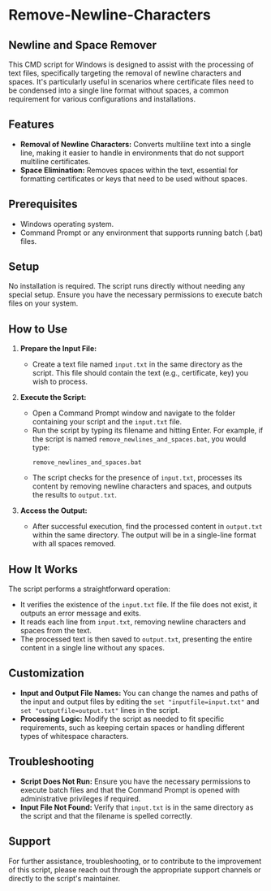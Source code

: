 # Remove-Newline-Characters

## Newline and Space Remover

This CMD script for Windows is designed to assist with the processing of text files, specifically targeting the removal of newline characters and spaces. It's particularly useful in scenarios where certificate files need to be condensed into a single line format without spaces, a common requirement for various configurations and installations.

## Features

- **Removal of Newline Characters:** Converts multiline text into a single line, making it easier to handle in environments that do not support multiline certificates.
- **Space Elimination:** Removes spaces within the text, essential for formatting certificates or keys that need to be used without spaces.

## Prerequisites

- Windows operating system.
- Command Prompt or any environment that supports running batch (.bat) files.

## Setup

No installation is required. The script runs directly without needing any special setup. Ensure you have the necessary permissions to execute batch files on your system.

## How to Use

1. **Prepare the Input File:**
    - Create a text file named `input.txt` in the same directory as the script. This file should contain the text (e.g., certificate, key) you wish to process.

2. **Execute the Script:**
    - Open a Command Prompt window and navigate to the folder containing your script and the `input.txt` file.
    - Run the script by typing its filename and hitting Enter. For example, if the script is named `remove_newlines_and_spaces.bat`, you would type:
      ```
      remove_newlines_and_spaces.bat
      ```
    - The script checks for the presence of `input.txt`, processes its content by removing newline characters and spaces, and outputs the results to `output.txt`.

3. **Access the Output:**
    - After successful execution, find the processed content in `output.txt` within the same directory. The output will be in a single-line format with all spaces removed.

## How It Works

The script performs a straightforward operation:
- It verifies the existence of the `input.txt` file. If the file does not exist, it outputs an error message and exits.
- It reads each line from `input.txt`, removing newline characters and spaces from the text.
- The processed text is then saved to `output.txt`, presenting the entire content in a single line without any spaces.

## Customization

- **Input and Output File Names:** You can change the names and paths of the input and output files by editing the `set "inputfile=input.txt"` and `set "outputfile=output.txt"` lines in the script.
- **Processing Logic:** Modify the script as needed to fit specific requirements, such as keeping certain spaces or handling different types of whitespace characters.

## Troubleshooting

- **Script Does Not Run:** Ensure you have the necessary permissions to execute batch files and that the Command Prompt is opened with administrative privileges if required.
- **Input File Not Found:** Verify that `input.txt` is in the same directory as the script and that the filename is spelled correctly.

## Support

For further assistance, troubleshooting, or to contribute to the improvement of this script, please reach out through the appropriate support channels or directly to the script's maintainer.
